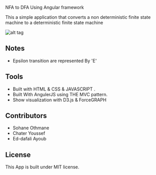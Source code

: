 NFA to DFA Using Angular framework 

This a simple application that converts a non deterministic finite state machine  to a deterministic finite state machine 

![alt tag](https://transfer.sh/9jVBZ/anim.gif)

## Notes 
 * Epsilon transition are represented By 'E' 
## Tools
 * Built with HTML & CSS & JAVASCRIPT .
 * Built With AngulerJS using THE MVC pattern.
 * Show visualization with D3.js & ForceGRAPH

## Contributors 	
 * Sohane Othmane 
 * Chater Youssef
 * Ed-dafali Ayoub


## License

This App is built under MIT license.
